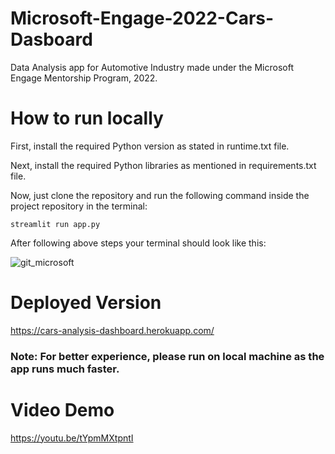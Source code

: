 # Microsoft-Engage-2022-Cars-Dasboard
Data Analysis app for Automotive Industry made under the Microsoft Engage Mentorship Program, 2022.
# How to run locally
First, install the required Python version as stated in runtime.txt file.

Next, install the required Python libraries as mentioned in requirements.txt file.

Now, just clone the repository and run the following command inside the project repository in the terminal:

`streamlit run app.py`

After following above steps your terminal should look like this:

![git_microsoft](https://user-images.githubusercontent.com/76600178/170869514-da35443d-37c7-4f5c-9728-d82be121239e.png)

# Deployed Version
https://cars-analysis-dashboard.herokuapp.com/

### Note: For better experience, please run on local machine as the app runs much faster.

# Video Demo
https://youtu.be/tYpmMXtpntI
